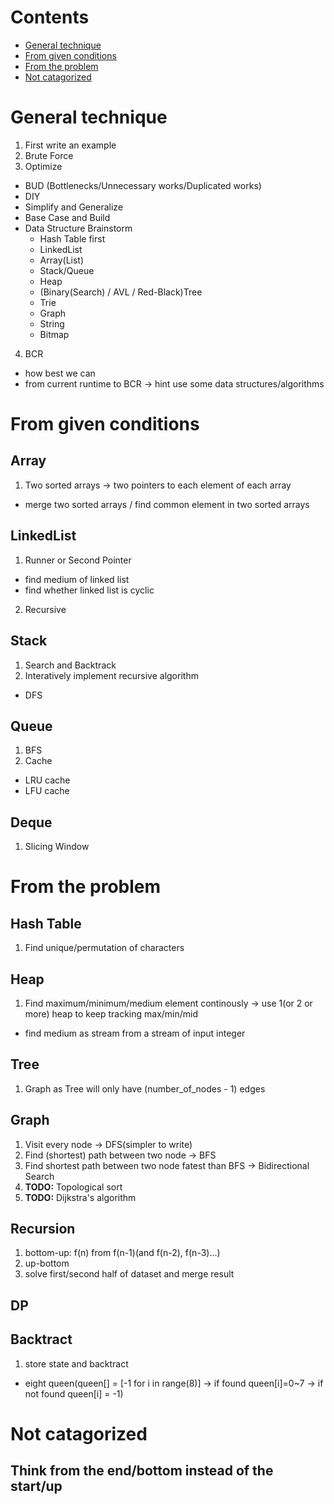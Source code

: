 # Contents

- [General technique](#general-technique)
- [From given conditions](#from-given-conditions)
- [From the problem](#from-the-problem)
- [Not catagorized](#not-catagorized)

# General technique

1. First write an example
2. Brute Force
3. Optimize
  - BUD (Bottlenecks/Unnecessary works/Duplicated works)
  - DIY
  - Simplify and Generalize
  - Base Case and Build
  - Data Structure Brainstorm
    - Hash Table first
    - LinkedList
    - Array(List)
    - Stack/Queue
    - Heap
    - (Binary(Search) / AVL / Red-Black)Tree
    - Trie
    - Graph
    - String
    - Bitmap
4. BCR
  - how best we can
  - from current runtime to BCR -> hint use some data structures/algorithms

# From given conditions

## Array

1. Two sorted arrays -> two pointers to each element of each array
  - merge two sorted arrays / find common element in two sorted arrays

## LinkedList

1. Runner or Second Pointer
  - find medium of linked list
  - find whether linked list is cyclic

2. Recursive

## Stack

1. Search and Backtrack
2. Interatively implement recursive algorithm
  - DFS

## Queue

1. BFS
2. Cache
  - LRU cache
  - LFU cache

## Deque

1. Slicing Window

# From the problem

## Hash Table

1. Find unique/permutation of characters

## Heap

1. Find maximum/minimum/medium element continously -> use 1(or 2 or more) heap to keep tracking max/min/mid 
  - find medium as stream from a stream of input integer

## Tree

1. Graph as Tree will only have (number_of_nodes - 1) edges

## Graph

1. Visit every node -> DFS(simpler to write)
2. Find (shortest) path between two node -> BFS
3. Find shortest path between two node fatest than BFS -> Bidirectional Search
4. **TODO:** Topological sort
5. **TODO:** Dijkstra's algorithm

## Recursion

1. bottom-up: f(n) from f(n-1)(and f(n-2), f(n-3)...)
2. up-bottom
3. solve first/second half of dataset and merge result

## DP

## Backtract

1. store state and backtract
  - eight queen(queen[] = [-1 for i in range(8)] -> if found queen[i]=0~7 -> if not found queen[i] = -1)

# Not catagorized

## Think from the end/bottom instead of the start/up